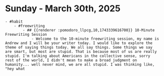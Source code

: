 # Sunday - March 30th, 2025
	- #habit
		- #freewriting
			- ## {{renderer :pomodoro_llpcg,10,1743339616700}} 10-Minute Freewriting Session
				- Welcome to the 10-minute freewriting session, my name is Andrew and I will be your writer today. I would like to explore the theme of saying things today. We all say things. Some things we say are smart, but most are stupid. That is because most of us are really stupid. I'm talking about Americans in the collective sense, sorry rest of the world, I didn't mean to make a broad judgment on humanity... well never mind, we are all stupid. I was thinking like, "hey what
